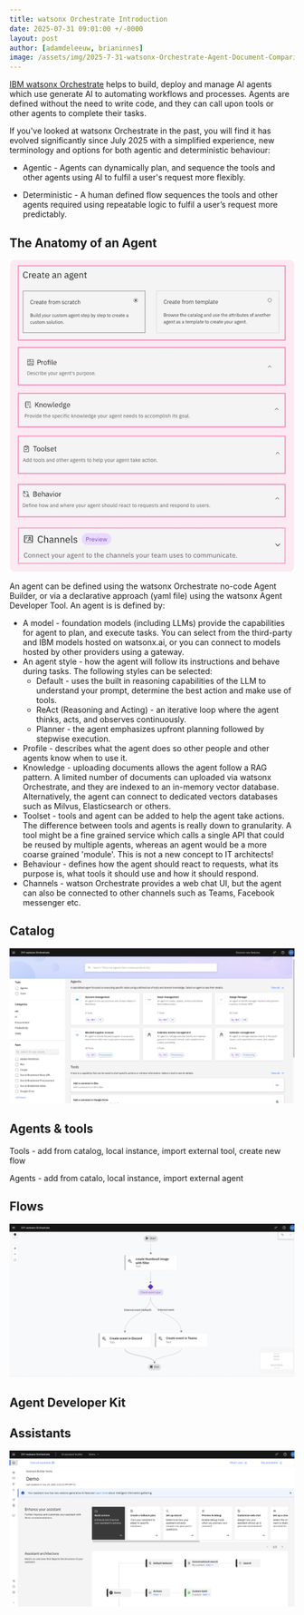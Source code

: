 ```yaml
---
title: watsonx Orchestrate Introduction
date: 2025-07-31 09:01:00 +/-0000
layout: post
author: [adamdeleeuw, brianinnes]
image: /assets/img/2025-7-31-watsonx-Orchestrate-Agent-Document-Comparison/watsonxassistant_lifecycle_1x1_16x9.jpeg
---
```


[IBM watsonx Orchestrate](https://www.ibm.com/products/watsonx-orchestrate) helps to build, deploy and manage AI agents which use generate AI to automating workflows and processes. Agents are defined without the need to write code, and they can call upon tools or other agents to complete their tasks.

If you've looked at watsonx Orchestrate in the past, you will find it has evolved significantly since July 2025 with a simplified experience, new terminology and options for both agentic and deterministic behaviour:

* Agentic - Agents can dynamically plan, and sequence the tools and other agents using AI to fulfil a user's request more flexibly.

* Deterministic - A human defined flow sequences the tools and other agents required using repeatable logic to fulfil a user’s request more predictably.


## The Anatomy of an Agent

![anatomyOfAnAgent](/assets/img/2025-7-31-watsonx-Orchestrate-Introduction.md/anatomyOfAnAgent-sml.png)

An agent can be defined using the watsonx Orchestrate no-code Agent Builder, or via a declarative approach (yaml file) using the watsonx Agent Developer Tool. An agent is is defined by:

* A model - foundation models (including LLMs) provide the capabilities for agent to plan, and execute tasks. You can select from the third-party and IBM models hosted on watsonx.ai, or you can connect to models hosted by other providers using a gateway.
* An agent style - how the agent will follow its instructions and behave during tasks. The following styles can be selected:
    * Default - uses the built in reasoning capabilities of the LLM to understand your prompt, determine the best action and make use of tools.
    * ReAct (Reasoning and Acting) - an iterative loop where the agent thinks, acts, and observes continuously.
    * Planner - the agent emphasizes upfront planning followed by stepwise execution.
* Profile - describes what the agent does so other people and other agents know when to use it.
* Knowledge - uploading documents allows the agent follow a RAG pattern. A limited number of documents can uploaded via watsonx Orchestrate, and they are indexed to an in-memory vector database. Alternatively, the agent can connect to dedicated vectors databases such as Milvus, Elasticsearch or others.
* Toolset - tools and agent can be added to help the agent take actions. The difference between tools and agents is really down to granularity. A tool might be a fine grained service which calls a single API that could be reused by multiple agents, whereas an agent would be a more coarse grained 'module'. This is not a new concept to IT architects!
* Behaviour - defines how the agent should react to requests, what its purpose is, what tools it should use and how it should respond.
* Channels - watson Orchestrate provides a web chat UI, but the agent can also be connected to other channels such as Teams, Facebook messenger etc.

## Catalog

![catalog](/assets/img/2025-7-31-watsonx-Orchestrate-Introduction.md/catalog.png)

## Agents & tools

Tools - add from catalog, local instance, import external tool, create new flow

Agents - add from catalo, local instance, import external agent

## Flows

![flow](/assets/img/2025-7-31-watsonx-Orchestrate-Introduction.md/flow.png)

## Agent Developer Kit

## Assistants

![assistant](/assets/img/2025-7-31-watsonx-Orchestrate-Introduction.md/assistant.png)

